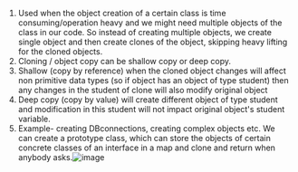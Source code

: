 1. Used when the object creation of a certain class is time consuming/operation heavy and we might need multiple objects of the class in our code.
So instead of creating multiple objects, we create single object and then create clones of the object, skipping heavy lifting for the cloned objects.
2. Cloning / object copy can be shallow copy or deep copy.
3. Shallow (copy by reference) when the cloned object changes will affect non primitive data types (so if object has an object of type student) then any changes in the student of clone will also modify original object
4. Deep copy (copy by value) will create different object of type student and modification in this student will not impact original object's student variable.
5. Example- creating DBconnections, creating complex objects etc.
We can create a prototype class, which can store the objects of certain concrete classes of an interface in a map and clone and return when anybody asks.![image](https://github.com/baddyn/Design-Patterns/assets/52738681/d992e387-6710-462f-8b12-1ce770e260ab)
